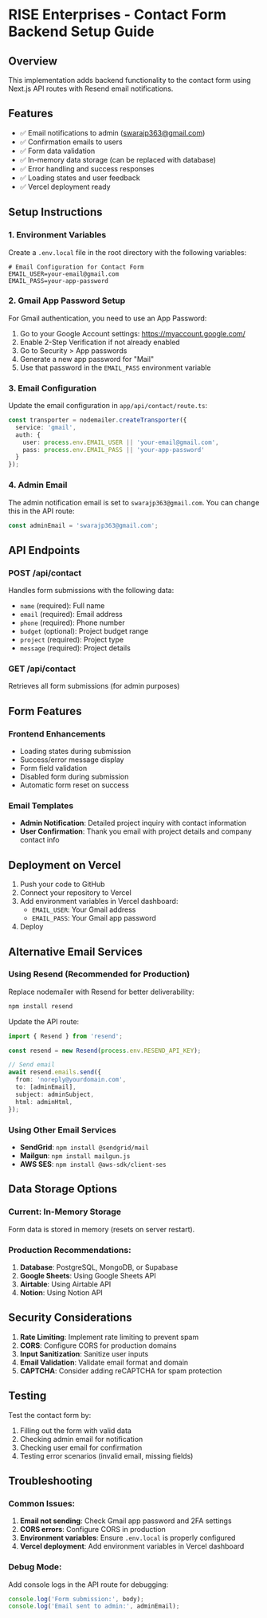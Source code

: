 # RISE Enterprises - Contact Form Backend Setup Guide

## Overview
This implementation adds backend functionality to the contact form using Next.js API routes with Resend email notifications.

## Features
- ✅ Email notifications to admin (swarajp363@gmail.com)
- ✅ Confirmation emails to users
- ✅ Form data validation
- ✅ In-memory data storage (can be replaced with database)
- ✅ Error handling and success responses
- ✅ Loading states and user feedback
- ✅ Vercel deployment ready

## Setup Instructions

### 1. Environment Variables
Create a `.env.local` file in the root directory with the following variables:

```env
# Email Configuration for Contact Form
EMAIL_USER=your-email@gmail.com
EMAIL_PASS=your-app-password
```

### 2. Gmail App Password Setup
For Gmail authentication, you need to use an App Password:

1. Go to your Google Account settings: https://myaccount.google.com/
2. Enable 2-Step Verification if not already enabled
3. Go to Security > App passwords
4. Generate a new app password for "Mail"
5. Use that password in the `EMAIL_PASS` environment variable

### 3. Email Configuration
Update the email configuration in `app/api/contact/route.ts`:

```typescript
const transporter = nodemailer.createTransporter({
  service: 'gmail',
  auth: {
    user: process.env.EMAIL_USER || 'your-email@gmail.com',
    pass: process.env.EMAIL_PASS || 'your-app-password'
  }
});
```

### 4. Admin Email
The admin notification email is set to `swarajp363@gmail.com`. You can change this in the API route:

```typescript
const adminEmail = 'swarajp363@gmail.com';
```

## API Endpoints

### POST /api/contact
Handles form submissions with the following data:
- `name` (required): Full name
- `email` (required): Email address
- `phone` (required): Phone number
- `budget` (optional): Project budget range
- `project` (required): Project type
- `message` (required): Project details

### GET /api/contact
Retrieves all form submissions (for admin purposes)

## Form Features

### Frontend Enhancements
- Loading states during submission
- Success/error message display
- Form field validation
- Disabled form during submission
- Automatic form reset on success

### Email Templates
- **Admin Notification**: Detailed project inquiry with contact information
- **User Confirmation**: Thank you email with project details and company contact info

## Deployment on Vercel

1. Push your code to GitHub
2. Connect your repository to Vercel
3. Add environment variables in Vercel dashboard:
   - `EMAIL_USER`: Your Gmail address
   - `EMAIL_PASS`: Your Gmail app password
4. Deploy

## Alternative Email Services

### Using Resend (Recommended for Production)
Replace nodemailer with Resend for better deliverability:

```bash
npm install resend
```

Update the API route:
```typescript
import { Resend } from 'resend';

const resend = new Resend(process.env.RESEND_API_KEY);

// Send email
await resend.emails.send({
  from: 'noreply@yourdomain.com',
  to: [adminEmail],
  subject: adminSubject,
  html: adminHtml,
});
```

### Using Other Email Services
- **SendGrid**: `npm install @sendgrid/mail`
- **Mailgun**: `npm install mailgun.js`
- **AWS SES**: `npm install @aws-sdk/client-ses`

## Data Storage Options

### Current: In-Memory Storage
Form data is stored in memory (resets on server restart).

### Production Recommendations:
1. **Database**: PostgreSQL, MongoDB, or Supabase
2. **Google Sheets**: Using Google Sheets API
3. **Airtable**: Using Airtable API
4. **Notion**: Using Notion API

## Security Considerations

1. **Rate Limiting**: Implement rate limiting to prevent spam
2. **CORS**: Configure CORS for production domains
3. **Input Sanitization**: Sanitize user inputs
4. **Email Validation**: Validate email format and domain
5. **CAPTCHA**: Consider adding reCAPTCHA for spam protection

## Testing

Test the contact form by:
1. Filling out the form with valid data
2. Checking admin email for notification
3. Checking user email for confirmation
4. Testing error scenarios (invalid email, missing fields)

## Troubleshooting

### Common Issues:
1. **Email not sending**: Check Gmail app password and 2FA settings
2. **CORS errors**: Configure CORS in production
3. **Environment variables**: Ensure `.env.local` is properly configured
4. **Vercel deployment**: Add environment variables in Vercel dashboard

### Debug Mode:
Add console logs in the API route for debugging:
```typescript
console.log('Form submission:', body);
console.log('Email sent to admin:', adminEmail);
``` 